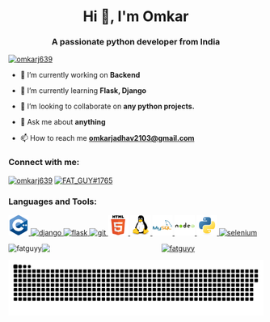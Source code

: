 <h1 align="center">Hi 👋, I'm Omkar</h1>
<h3 align="center">A passionate python developer from India</h3>


<p align="left"> <a href="https://twitter.com/omkarj639" target="blank"><img src="https://img.shields.io/twitter/follow/omkarj639?logo=twitter&style=for-the-badge" alt="omkarj639" /></a> </p>

- 🔭 I’m currently working on **Backend**

- 🌱 I’m currently learning **Flask, Django**

- 👯 I’m looking to collaborate on **any python projects.**

- 💬 Ask me about **anything**

- 📫 How to reach me **omkarjadhav2103@gmail.com**

<h3 align="left">Connect with me:</h3>
<p align="left">
<a href="https://twitter.com/omkarj639" target="blank"><img align="center" src="https://raw.githubusercontent.com/rahuldkjain/github-profile-readme-generator/master/src/images/icons/Social/twitter.svg" alt="omkarj639" height="30" width="40" /></a>
<a href="https://discord.gg/FAT_GUY#1765" target="blank"><img align="center" src="https://raw.githubusercontent.com/rahuldkjain/github-profile-readme-generator/master/src/images/icons/Social/discord.svg" alt="FAT_GUY#1765" height="30" width="40" /></a>
</p>

<h3 align="left">Languages and Tools:</h3>
<p align="left"> <a href="https://www.w3schools.com/cpp/" target="_blank" rel="noreferrer"> <img src="https://raw.githubusercontent.com/devicons/devicon/master/icons/cplusplus/cplusplus-original.svg" alt="cplusplus" width="40" height="40"/> </a> <a href="https://www.djangoproject.com/" target="_blank" rel="noreferrer"> <img src="https://cdn.worldvectorlogo.com/logos/django.svg" alt="django" width="40" height="40"/> </a> <a href="https://flask.palletsprojects.com/" target="_blank" rel="noreferrer"> <img src="https://www.vectorlogo.zone/logos/pocoo_flask/pocoo_flask-icon.svg" alt="flask" width="40" height="40"/> </a> <a href="https://git-scm.com/" target="_blank" rel="noreferrer"> <img src="https://www.vectorlogo.zone/logos/git-scm/git-scm-icon.svg" alt="git" width="40" height="40"/> </a> <a href="https://www.w3.org/html/" target="_blank" rel="noreferrer"> <img src="https://raw.githubusercontent.com/devicons/devicon/master/icons/html5/html5-original-wordmark.svg" alt="html5" width="40" height="40"/> </a> <a href="https://www.linux.org/" target="_blank" rel="noreferrer"> <img src="https://raw.githubusercontent.com/devicons/devicon/master/icons/linux/linux-original.svg" alt="linux" width="40" height="40"/> </a> <a href="https://www.mysql.com/" target="_blank" rel="noreferrer"> <img src="https://raw.githubusercontent.com/devicons/devicon/master/icons/mysql/mysql-original-wordmark.svg" alt="mysql" width="40" height="40"/> </a> <a href="https://nodejs.org" target="_blank" rel="noreferrer"> <img src="https://raw.githubusercontent.com/devicons/devicon/master/icons/nodejs/nodejs-original-wordmark.svg" alt="nodejs" width="40" height="40"/> </a> <a href="https://www.python.org" target="_blank" rel="noreferrer"> <img src="https://raw.githubusercontent.com/devicons/devicon/master/icons/python/python-original.svg" alt="python" width="40" height="40"/> </a> <a href="https://www.selenium.dev" target="_blank" rel="noreferrer"> <img src="https://raw.githubusercontent.com/detain/svg-logos/780f25886640cef088af994181646db2f6b1a3f8/svg/selenium-logo.svg" alt="selenium" width="40" height="40"/> </a> </p>

<p><img align="left" src="https://github-readme-stats.vercel.app/api/top-langs?username=fatguyy&show_icons=true&locale=en&layout=compact" alt="fatguyy" /></p>
<img align="left" width="47%" src="https://github-readme-stats.vercel.app/api?username=FatGuyy&show_icons=true&theme=synthwave">

<p align="left"> <a href="https://github.com/ryo-ma/github-profile-trophy"><img src="https://github-profile-trophy.vercel.app/?username=fatguyy" alt="fatguyy" /></a> </p>

<a href=#><img src="contributions.svg"></a>

